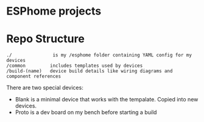 # ESPhome projects

# Repo Structure
```
./               is my /esphome folder containing YAML config for my devices
/common         includes templates used by devices
/build-(name)   device build details like wiring diagrams and component references
```
There are two special devices:
* Blank is a minimal device that works with the tempalate. Copied into new devices.
* Proto is a dev board on my bench before starting a build